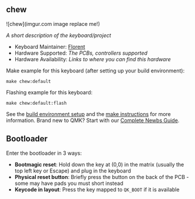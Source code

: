 ## chew

![chew](imgur.com image replace me!)

_A short description of the keyboard/project_

- Keyboard Maintainer: [Florent](https://github.com/flinguenheld/)
- Hardware Supported: _The PCBs, controllers supported_
- Hardware Availability: _Links to where you can find this hardware_

Make example for this keyboard (after setting up your build environment):

    make chew:default

Flashing example for this keyboard:

    make chew:default:flash

See the [build environment setup](https://docs.qmk.fm/#/getting_started_build_tools) and the [make instructions](https://docs.qmk.fm/#/getting_started_make_guide) for more information. Brand new to QMK? Start with our [Complete Newbs Guide](https://docs.qmk.fm/#/newbs).

## Bootloader

Enter the bootloader in 3 ways:

- **Bootmagic reset**: Hold down the key at (0,0) in the matrix (usually the top left key or Escape) and plug in the keyboard
- **Physical reset button**: Briefly press the button on the back of the PCB - some may have pads you must short instead
- **Keycode in layout**: Press the key mapped to `QK_BOOT` if it is available
